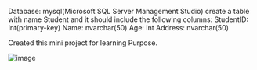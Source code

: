 Database: mysql(Microsoft SQL Server Management Studio)
create a table with name Student and it should include the following columns:
StudentID: Int(primary-key)
Name: nvarchar(50)
Age: Int
Address: nvarchar(50)

Created this mini project for learning Purpose.

![image](https://github.com/Stranger110/Student-Registration-Form/assets/93912441/a790c739-f56d-4e1c-8e68-447cc1645334)
